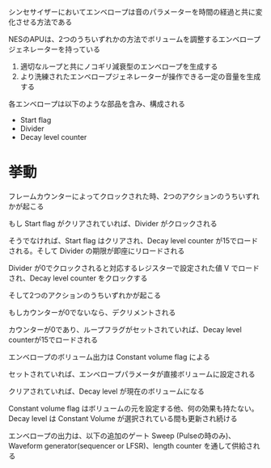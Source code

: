 シンセサイザーにおいてエンベロープは音のパラメーターを時間の経過と共に変化させる方法である

NESのAPUは、2つのうちいずれかの方法でボリュームを調整するエンベロープジェネレーターを持っている

1. 適切なループと共にノコギリ減衰型のエンベロープを生成する
2. より洗練されたエンベロープジェネレーターが操作できる一定の音量を生成する

各エンベロープは以下のような部品を含み、構成される

- Start flag
- Divider
- Decay level counter

# 挙動

フレームカウンターによってクロックされた時、2つのアクションのうちいずれかが起こる

もし Start flag がクリアされていれば、Divider がクロックされる

そうでなければ、Start flag はクリアされ、Decay level counter が15でロードされる。そして Divider の期限が即座にリロードされる

Divider が0でクロックされると対応するレジスターで設定された値 V でロードされ、Decay level counter をクロックする

そして2つのアクションのうちいずれかが起こる

もしカウンターが0でないなら、デクリメントされる

カウンターが0であり、ループフラグがセットされていれば、Decay level counterが15でロードされる

エンベロープのボリューム出力は Constant volume flag による

セットされていれば、エンベロープパラメータが直接ボリュームに設定される

クリアされていれば、Decay level が現在のボリュームになる

Constant volume flag はボリュームの元を設定する他、何の効果も持たない。Decay level は Constant Volume が選択されている間も更新され続ける

エンベロープの出力は、以下の追加のゲート Sweep (Pulseの時のみ)、Waveform generator(sequencer or LFSR)、length counter を通して供給される
